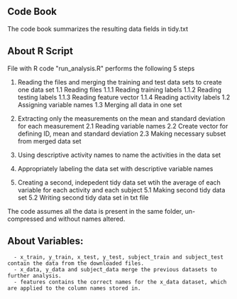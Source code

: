 ## Code Book

The code book summarizes the resulting data fields in tidy.txt

## About R Script
 File with R code "run_analysis.R" performs the following 5 steps 
 1. Reading the files and merging the training and test data sets to create one data set
  1.1 Reading files
  1.1.1 Reading training labels
  1.1.2 Reading testing labels
  1.1.3 Reading feature vector
  1.1.4 Reading activity labels
  1.2 Assigning variable names
  1.3 Merging all data in one set
  
  2. Extracting only the measurements on the mean and standard deviation for each measurement
  2.1 Reading variable names
  2.2 Create vector for defining ID, mean and standard deviation
  2.3 Making necessary subset from merged data set
  
  3. Using descriptive activity names to name the activities in the data set
  
  4. Appropriately labeling the data set with descriptive variable names
  
  5. Creating a second, indepedent tidy data set wtih the average of each variable for each activity and each subject
  5.1 Making second tidy data set
  5.2 Writing second tidy data set in txt file
  
  The code assumes all the data is present in the same folder, un-compressed and without names altered.
  
  ## About Variables:
      - x_train, y_train, x_test, y_test, subject_train and subject_test contain the data from the downloaded files.
      - x_data, y_data and subject_data merge the previous datasets to further analysis.
      - features contains the correct names for the x_data dataset, which are applied to the column names stored in.
      
